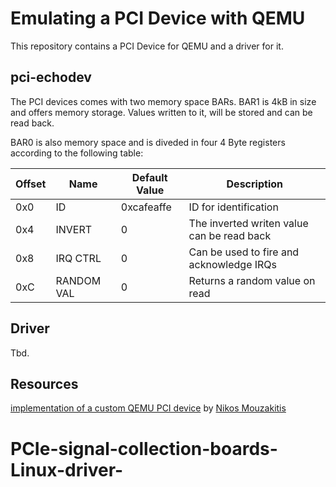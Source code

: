 # Emulating a PCI Device with QEMU

This repository contains a PCI Device for QEMU and a driver for it.

## pci-echodev

The PCI devices comes with two memory space BARs. BAR1 is 4kB in size and offers
memory storage. Values written to it, will be stored and can be read back.

BAR0 is also memory space and is diveded in four 4 Byte registers according to
the following table:

| Offset | Name       | Default Value | Description                                |
|--------|------------|---------------|--------------------------------------------|
| 0x0    | ID         | 0xcafeaffe    | ID for identification                      |
| 0x4    | INVERT     | 0             | The inverted writen value can be read back |
| 0x8    | IRQ CTRL   | 0             | Can be used to fire and acknowledge IRQs   |
| 0xC    | RANDOM VAL | 0             | Returns a random value on read             |

## Driver

Tbd.

## Resources

[implementation of a custom QEMU PCI
device](https://www.linkedin.com/pulse/implementing-custom-qemu-pci-device-nikos-mouzakitis/)
by [Nikos Mouzakitis](https://www.linkedin.com/in/nikos-mouzakitis-526b99aa/)
# PCIe-signal-collection-boards-Linux-driver-
